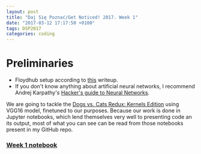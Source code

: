 ```yaml
---
layout: post
title: "Daj Się Poznać/Get Noticed! 2017. Week 1"
date: "2017-03-12 17:17:50 +0100"
tags: DSP2017
categories: coding
---
```


# Preliminaries
- Floydhub setup according to [this](https://github.com/YuelongGuo/floydhub.fast.ai) writeup.
- If you don't know anything about artificial neural networks, I recommend Andrej Karpathy's [Hacker's guide to Neural Networks](https://karpathy.github.io/neuralnets/).

We are going to tackle the [Dogs vs. Cats Redux: Kernels Edition](https://www.kaggle.com/c/dogs-vs-cats-redux-kernels-edition) using VGG16 model, finetuned to our purposes.
Because our work is done in Jupyter notebooks, which lend themselves very well to presenting code an its output,
most of what you can see can be read from those notebooks present in my GitHub repo.

### [Week 1 notebook](https://github.com/danlupei/fastai-dl1-coursework/blob/master/nbs/lesson1.ipynb)
